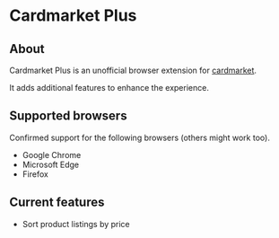 # Cardmarket Plus

## About

Cardmarket Plus is an unofficial browser extension for [cardmarket](https://www.cardmarket.com).

It adds additional features to enhance the experience.




## Supported browsers
Confirmed support for the following browsers (others might work too).

* Google Chrome
* Microsoft Edge
* Firefox

## Current features

* Sort product listings by price
